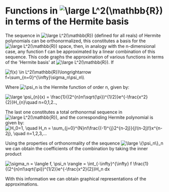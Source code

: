 # Functions in <img src="https://latex.codecogs.com/gif.latex?\dpi{100}&space;\fn_phv&space;\large&space;L^2(\mathbb{R})" title="\large L^2(\mathbb{R})" /> in terms of the Hermite basis
 The sequence in  <img src="https://latex.codecogs.com/gif.latex?\dpi{80}&space;\large&space;L^2(\mathbb{R})" title="\large L^2(\mathbb{R})" />  (defined for all reals) of Hermite polynomials can be orthonormalized, this constitutes a basis for the <img src="https://latex.codecogs.com/gif.latex?\dpi{80}&space;\large&space;L^2(\mathbb{R})" title="\large L^2(\mathbb{R})" />  space, then, in analogy with the n-dimensional case, any function f can be approximated by a linear combination of this sequence. This code graphs the approximation of various functions in terms of the 'Hermite basis' at <img src="https://latex.codecogs.com/gif.latex?\dpi{80}&space;\large&space;L^2(\mathbb{R})" title="\large L^2(\mathbb{R})" />.   If 
 
 <img src="https://latex.codecogs.com/gif.latex?f(x)&space;\in&space;L^2(\mathbb{R})\longrightarrow&space;f=\sum_{n=0}^{\infty}\sigma_n\psi_n\\" title="f(x) \in L^2(\mathbb{R})\longrightarrow f=\sum_{n=0}^{\infty}\sigma_n\psi_n\\" />

Where <img src="https://latex.codecogs.com/gif.latex?\psi_n" title="\psi_n" /> is the Hermite function of order n, given by:

<img src="https://latex.codecogs.com/gif.latex?\dpi{100}&space;\large&space;\psi_{n}(x)&space;=&space;\frac{1}{(2^{n}n!\sqrt{\pi})^{1/2}}e^{-\frac{x^2}{2}}H_{n}\quad&space;n=0,1,2..," title="\large \psi_{n}(x) = \frac{1}{(2^{n}n!\sqrt{\pi})^{1/2}}e^{-\frac{x^2}{2}}H_{n}\quad n=0,1,2..," />

The last one constitutes a total orthonormal sequence in <img src="https://latex.codecogs.com/gif.latex?\dpi{80}&space;\large&space;L^2(\mathbb{R})" title="\large L^2(\mathbb{R})" />, and the corresponding Hermite polynomial is given by:
<img src="https://latex.codecogs.com/gif.latex?H_0=1,&space;\quad&space;H_n&space;=&space;\sum_{j=0}^{N}n!\frac{(-1)^{j}2^{n-2j}}{j!(n-2j)!}x^{n-2j},&space;\quad&space;n=1,2,3,..." title="H_0=1, \quad H_n = \sum_{j=0}^{N}n!\frac{(-1)^{j}2^{n-2j}}{j!(n-2j)!}x^{n-2j}, \quad n=1,2,3,..." />

Using the properties of orthonormality of the sequence <img src="https://latex.codecogs.com/gif.latex?\dpi{80}&space;\large&space;\{\psi_n\}_n" title="\large \{\psi_n\}_n" /> we can obtain the coefficients of the combination by taking the inner product

<img src="https://latex.codecogs.com/gif.latex?\sigma_n&space;=&space;\langle&space;f,&space;\psi_n&space;\rangle&space;=&space;\int_{-\infty}^{\infty}&space;f&space;\frac{1}{(2^{n}n!\sqrt{\pi})^{1/2}}e^{-\frac{x^2}{2}}H_n&space;dx" title="\sigma_n = \langle f, \psi_n \rangle = \int_{-\infty}^{\infty} f \frac{1}{(2^{n}n!\sqrt{\pi})^{1/2}}e^{-\frac{x^2}{2}}H_n dx" />

With this information we can obtain graphical representations of the approximations.
